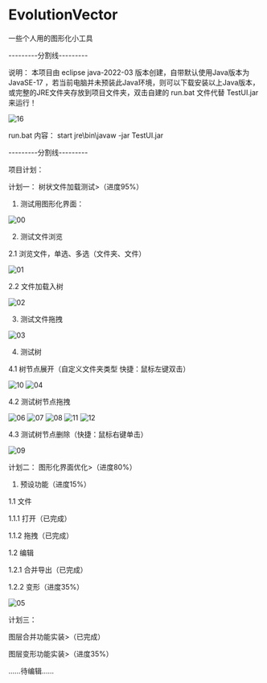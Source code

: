 # EvolutionVector
一些个人用的图形化小工具

---------分割线---------

说明：
本项目由 eclipse java-2022-03 版本创建，自带默认使用Java版本为 JavaSE-17 ，若当前电脑并未预装此Java环境，则可以下载安装以上Java版本，或完整的JRE文件夹存放到项目文件夹，双击自建的 run.bat 文件代替 TestUI.jar 来运行！

![16](https://user-images.githubusercontent.com/52105884/161394196-2ebbc378-25d1-4b66-bea0-5abcd72db12a.PNG)

run.bat 内容：
start jre\bin\javaw -jar TestUI.jar

---------分割线---------

项目计划：

计划一：
 树状文件加载测试>（进度95%）

 1. 测试用图形化界面：

![00](https://user-images.githubusercontent.com/52105884/159549114-12750b14-ee30-4e7b-bc71-1590ece97b03.PNG)

 2. 测试文件浏览

  2.1 浏览文件，单选、多选（文件夹、文件）

![01](https://user-images.githubusercontent.com/52105884/159549120-72453c7a-7f84-4e9c-9bf7-f3cc7bc14699.PNG)

  2.2 文件加载入树

![02](https://user-images.githubusercontent.com/52105884/159549127-457693f3-355b-4817-9787-e65133eef4b3.PNG)

 3. 测试文件拖拽

![03](https://user-images.githubusercontent.com/52105884/159549138-4524a100-bb71-48a8-9ca5-8f83351d2706.PNG)

 4. 测试树

  4.1 树节点展开（自定义文件夹类型 快捷：鼠标左键双击）

![10](https://user-images.githubusercontent.com/52105884/161045369-6310a975-0576-412e-9051-249796cf4271.PNG)
![04](https://user-images.githubusercontent.com/52105884/159549140-83afcb1d-e003-4b5c-a89e-b25b3758b92e.PNG)

  4.2 测试树节点拖拽

![06](https://user-images.githubusercontent.com/52105884/161034999-3f2c05e2-db6e-4dbf-aaec-d60daa05dfb3.PNG)
![07](https://user-images.githubusercontent.com/52105884/161035028-5fcdbb9b-6779-473b-aacc-6be7cbace801.PNG)
![08](https://user-images.githubusercontent.com/52105884/161035088-64cd1f44-194e-4503-970c-0dbc1d0de4e4.PNG)
![11](https://user-images.githubusercontent.com/52105884/161241457-cdca7213-b077-4fa3-937b-542010571132.PNG)
![12](https://user-images.githubusercontent.com/52105884/161241490-d84146a0-7483-4d61-ad6f-ddc231566d04.PNG)

  4.3 测试树节点删除（快捷：鼠标右键单击）

![09](https://user-images.githubusercontent.com/52105884/161035221-6b487a1d-22e9-40b5-b048-dc3748a52032.PNG)

  
计划二：
    图形化界面优化>（进度80%）

 1. 预设功能（进度15%）

  1.1 文件

   1.1.1 打开（已完成）

   1.1.2 拖拽（已完成）

  1.2 编辑

   1.2.1 合并导出（已完成）

   1.2.2 变形（进度35%）

![05](https://user-images.githubusercontent.com/52105884/159551456-e9c63e3e-303d-4a63-a635-f522ab3e0fb3.PNG)


计划三：

 图层合并功能实装>（已完成）
 
 图层变形功能实装>（进度35%）
    
 ......待编辑......
    
